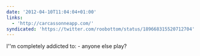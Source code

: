 ```yaml
---
date: '2012-04-10T11:04:04+01:00'
links:
  - 'http://carcassonneapp.com/'
syndicated: 'https://twitter.com/roobottom/status/189668315520712704'
---
```

I''m completely addicted to:  - anyone else play?
